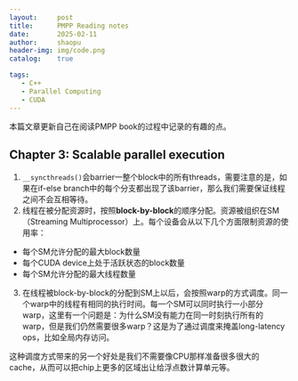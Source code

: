 ```yaml
---
layout:		post
title:		PMPP Reading notes
date:		2025-02-11
author:		shaopu
header-img:	img/code.png
catalog:	true

tags:
   - C++
   - Parallel Computing
   - CUDA
---
```


本篇文章更新自己在阅读PMPP book的过程中记录的有趣的点。

## Chapter 3: Scalable parallel execution

1. `__syncthreads()`会barrier一整个block中的所有threads，需要注意的是，如果在if-else branch中的每个分支都出现了该barrier，那么我们需要保证线程之间不会互相等待。
2. 线程在被分配资源时，按照**block-by-block**的顺序分配。资源被组织在SM（Streaming Multiprocessor）上。每个设备会从以下几个方面限制资源的使用率：

- 每个SM允许分配的最大block数量
- 每个CUDA device上处于活跃状态的block数量
- 每个SM允许分配的最大线程数量

3. 在线程被block-by-block的分配到SM上以后，会按照warp的方式调度。同一个warp中的线程有相同的执行时间。每一个SM可以同时执行一小部分warp，这里有一个问题是：为什么SM没有能力在同一时刻执行所有的warp，但是我们仍然需要很多warp？这是为了通过调度来掩盖long-latency ops，比如全局内存访问。

这种调度方式带来的另一个好处是我们不需要像CPU那样准备很多很大的cache，从而可以把chip上更多的区域出让给浮点数计算单元等。






